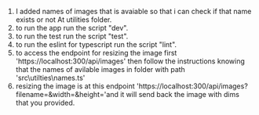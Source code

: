1. I added names of images that is avaiable so that i can check if that name exists or not At utilities folder.
2. to run the app run the script "dev".
3. to run the test run the script "test".
4. to run the eslint for typescript run the script "lint".
5. to access the endpoint for resizing the image first 'https://localhost:300/api/images' then follow the instructions knowing that the names of avilable images in folder with path 'src\utilties\names.ts'
6. resizing the image is at this endpoint 'https://localhost:300/api/images?filename=<name>&width=<width>&height=<height>'and it will send back the image with dims that you provided.
